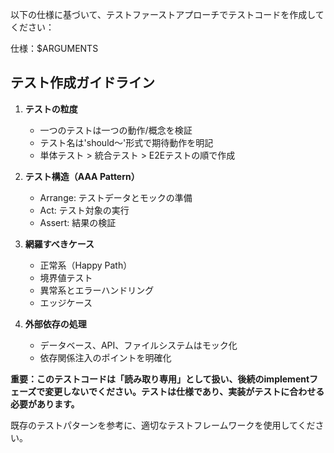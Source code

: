 以下の仕様に基づいて、テストファーストアプローチでテストコードを作成してください：

仕様：$ARGUMENTS

## テスト作成ガイドライン

1. **テストの粒度**
   - 一つのテストは一つの動作/概念を検証
   - テスト名は'should〜'形式で期待動作を明記
   - 単体テスト > 統合テスト > E2Eテストの順で作成

2. **テスト構造（AAA Pattern）**
   - Arrange: テストデータとモックの準備
   - Act: テスト対象の実行
   - Assert: 結果の検証

3. **網羅すべきケース**
   - 正常系（Happy Path）
   - 境界値テスト
   - 異常系とエラーハンドリング
   - エッジケース

4. **外部依存の処理**
   - データベース、API、ファイルシステムはモック化
   - 依存関係注入のポイントを明確化

**重要：このテストコードは「読み取り専用」として扱い、後続のimplementフェーズで変更しないでください。テストは仕様であり、実装がテストに合わせる必要があります。**

既存のテストパターンを参考に、適切なテストフレームワークを使用してください。